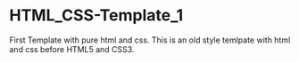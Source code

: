 # HTML_CSS-Template_1
First Template with pure html and css.
This is an old style temlpate with html and css before HTML5 and CSS3. 
